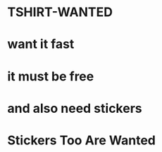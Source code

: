 # TSHIRT-WANTED
# want it fast
# it must be free
# and also need stickers
# Stickers Too Are Wanted
